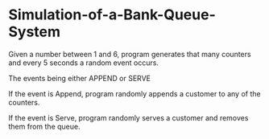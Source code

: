 # Simulation-of-a-Bank-Queue-System

Given a number between 1 and 6, program generates that many counters and every 5 seconds a random event occurs.

The events being either APPEND or SERVE

If the event is Append, program randomly appends a customer to any of the counters.

If the event is Serve, program randomly serves a customer and removes them from the queue.
